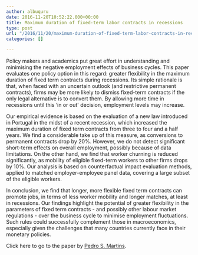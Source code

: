 ```yaml
---
author: albuquru
date: 2016-11-20T10:52:22.000+00:00
title: Maximum duration of fixed-term labor contracts in recessions
type: post
url: "/2016/11/20/maximum-duration-of-fixed-term-labor-contracts-in-recessions/"
categories: []

---
```

Policy makers and academics put great effort in understanding and minimising the negative employment effects of business cycles. This paper evaluates one policy option in this regard: greater flexibility in the maximum duration of fixed term contracts during recessions. Its simple rationale is that, when faced with an uncertain outlook (and restrictive permanent contracts), firms may be more likely to dismiss fixed-term contracts if the only legal alternative is to convert them. By allowing more time in recessions until this ‘in or out' decision, employment levels may increase.

Our empirical evidence is based on the evaluation of a new law introduced in Portugal in the midst of a recent recession, which increased the maximum duration of fixed term contracts from three to four and a half years. We find a considerable take up of this measure, as conversions to permanent contracts drop by 20%. However, we do not detect significant short-term effects on overall employment, possibly because of data limitations. On the other hand, we find that worker churning is reduced significantly, as mobility of eligible fixed-term workers to other firms drops by 10%. Our analysis is based on counterfactual impact evaluation methods, applied to matched employer-employee panel data, covering a large subset of the eligible workers.

In conclusion, we find that longer, more flexible fixed term contracts can promote jobs, in terms of less worker mobility and longer matches, at least in recessions. Our findings highlight the potential of greater flexibility in the parameters of fixed term contracts - and possibly other labour market regulations - over the business cycle to minimise employment fluctuations. Such rules could successfully complement those in macroeconomics, especially given the challenges that many countries currently face in their monetary policies.

Click here to go to the paper by [Pedro S. Martins](https://papers.ssrn.com/sol3/papers.cfm?abstract_id=2840150).